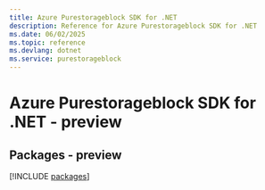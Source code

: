 ```yaml
---
title: Azure Purestorageblock SDK for .NET
description: Reference for Azure Purestorageblock SDK for .NET
ms.date: 06/02/2025
ms.topic: reference
ms.devlang: dotnet
ms.service: purestorageblock
---
```

# Azure Purestorageblock SDK for .NET - preview
## Packages - preview
[!INCLUDE [packages](purestorageblock-index.md)]